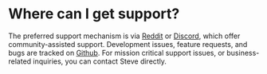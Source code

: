# Where can I get support?

The preferred support mechanism is via [Reddit](https://www.reddit.com/r/VDONinja/) or [Discord](https://discord.gg/6RqafB), which offer community-assisted support. Development issues, feature requests, and bugs are tracked on [Github](https://github.com/steveseguin/obsninja). For mission critical support issues, or business-related inquiries, you can contact Steve directly.

